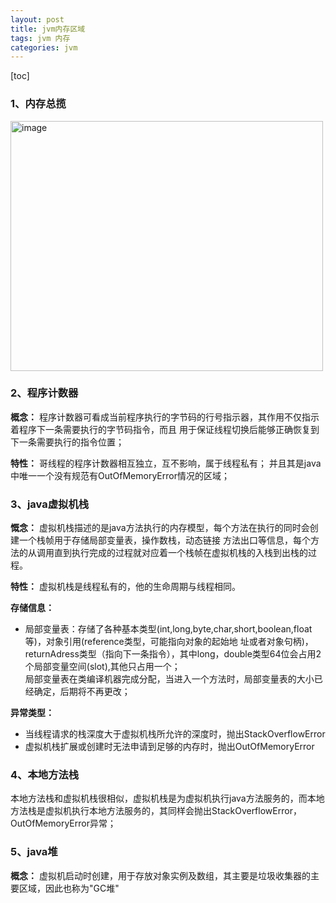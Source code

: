```yaml
---
layout: post
title: jvm内存区域
tags: jvm 内存
categories: jvm
---  
```

[toc]  

### 1、内存总揽    
<img src="https://zy123a.github.io/zy-blog/images/jvm/jvm内存分布区域.png" width="500" height="400" alt="image"/>    

### 2、程序计数器  
**概念：** 程序计数器可看成当前程序执行的字节码的行号指示器，其作用不仅指示着程序下一条需要执行的字节码指令，而且
用于保证线程切换后能够正确恢复到下一条需要执行的指令位置；    
    
**特性：** 哥线程的程序计数器相互独立，互不影响，属于线程私有； 并且其是java中唯一一个没有规范有OutOfMemoryError情况的区域；    

### 3、java虚拟机栈    
**慨念：** 虚拟机栈描述的是java方法执行的内存模型，每个方法在执行的同时会创建一个栈帧用于存储局部变量表，操作数栈，动态链接
方法出口等信息，每个方法的从调用直到执行完成的过程就对应着一个栈帧在虚拟机栈的入栈到出栈的过程。     

**特性：** 虚拟机栈是线程私有的，他的生命周期与线程相同。    

**存储信息：**     
* 局部变量表：存储了各种基本类型(int,long,byte,char,short,boolean,float等)，对象引用(reference类型，可能指向对象的起始地
址或者对象句柄)，returnAdress类型（指向下一条指令），其中long，double类型64位会占用2个局部变量空间(slot),其他只占用一个；    
局部变量表在类编译机器完成分配，当进入一个方法时，局部变量表的大小已经确定，后期将不再更改；       
    
**异常类型：**    
* 当线程请求的栈深度大于虚拟机栈所允许的深度时，抛出StackOverflowError    
* 虚拟机栈扩展或创建时无法申请到足够的内存时，抛出OutOfMemoryError      

### 4、本地方法栈    
本地方法栈和虚拟机栈很相似，虚拟机栈是为虚拟机执行java方法服务的，而本地方法栈是虚拟机执行本地方法服务的，其同样会抛出StackOverflowError，
OutOfMemoryError异常；    

### 5、java堆  
**概念：** 虚拟机启动时创建，用于存放对象实例及数组，其主要是垃圾收集器的主要区域，因此也称为"GC堆"
